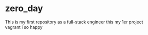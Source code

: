 # zero_day
This is my first repository as a full-stack engineer
this my 1er project vagrant i so happy
